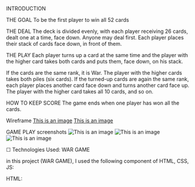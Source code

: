 INTRODUCTION

THE GOAL 
 To be the first player to win all 52 cards

THE DEAL
The deck is divided evenly, with each player receiving 26 cards, dealt one at a time, face down. Anyone may deal first. Each player places their stack of cards face down, in front of them.

THE PLAY
Each player turns up a card at the same time and the player with the higher card takes both cards and puts them, face down, on his stack.

If the cards are the same rank, it is War. The player with the higher cards takes both piles (six cards). If the turned-up cards are again the same rank, each player places another card face down and turns another card face up. The player with the higher card takes all 10 cards, and so on.

HOW TO KEEP SCORE
The game ends when one player has won all the cards.

Wireframe 
[This is an image](./screenshots/Screen%20Shot%202022-03-24%20at%205.46.27%20PM.png)
[This is an image](./screenshots/Screen%20Shot%202022-03-24%20at%205.48.07%20PM.png)

GAME PLAY screenshots
![This is an image](screenshots/intro%20page%20how%20to%20play%20.png)
![This is an image](screenshots/intro%20page.png)
![This is an image](./screenshots/playing%20page.png)


☐ Technologies Used:
WAR GAME

in this project (WAR GAME), I used the following component of HTML, CSS, JS:

HTML:
<script> = this tag used in order to link JS to HTML.
<link> = this tag was used to link the stylesheet CSS.
<div>=this tag was used in order to add the different classes needed for the game.
<div class=""> classes were also used to group different elements withing the HTML file.
<div id="" > ID was used in order to make a single element reachable .

CSS: 
selectors: To style the tags within the HTML file 
.classes: this selector was used to style multiple devs
Flex: flex was used for elements responsiveness within a container to automatically arranged the card elements depending upon screen size for the card.
Grid: was used for dividing the different elements on the page. For example in size, position, and layer, between parts of a control, built HTML.

JavaScript 
variables :
 in this game, we used variables to create logic within the game as well as functional. for example, we used the variable "suit" as a global static variable with the different types of suits for the cards or the variable "values" to created the value of each one of the 52 cards within the deck.
Classes:
 We also created classes, to used as a template to create functions, for example, the "Card" class created the logic for the suits and value of each card. We also added another class name "deck which encapsulates the deck of cards and creates random outcomes. the game war to work properly. within this classes, we created a function name shuffle that loops through all the cards and swaps with another card (perfect shuffle) inside of this we created a For loop that will shuffle the cards around, inside of this for loop we created a variable newIndex that takes the player earlier in the deck of cards that we currently are.
querySelector:
I used this method to return the elements within the HTML code to make them functional. for example. "computercardslotadd".
In this section include the link to your deployed game and any instructions you deem important.

☐ Getting Started:

how to start the game 
How to start the game, fill up your name and press play, instruction will pop up, and then it will take you to the play screen. While on the play screen is easy just press the button fire and start playing!!


☐ Next Steps: Planned future enhancements (icebox items).

there will be in the future levels as well as multiplayer options and online options 

☐ Frequent commits dating back to the very beginning of the project. Never delete your repo to "start over". Commit messages should be in the present tense, e.g., "Style game board" instead of "Styled game board". Be sure to create the repo on your personal GitHub account and ensure that it is "public".
